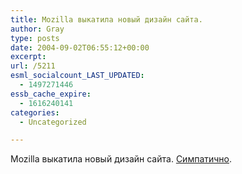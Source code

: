 ```yaml
---
title: Mozilla выкатила новый дизайн сайта.
author: Gray
type: posts
date: 2004-09-02T06:55:12+00:00
excerpt:
url: /5211
esml_socialcount_LAST_UPDATED:
  - 1497271446
essb_cache_expire:
  - 1616240141
categories:
  - Uncategorized

---
```








Mozilla выкатила новый дизайн сайта. <a href="http://www.mozilla.org/" target="_blank">Симпатично</a>.